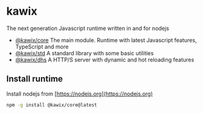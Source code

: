 # kawix 

The next generation Javascript runtime written in and for nodejs


* [@kawix/core](./core) The main module. Runtime with latest Javascript features, TypeScript and more
* [@kawix/std](./std) A standard library with some basic utilities
* [@kawix/dhs](./dhs) A HTTP/S server with dynamic and hot reloading features


## Install runtime 

Install nodejs from [https://nodejs.org](https://nodejs.org)

```bash
npm -g install @kawix/core@latest
``` 

